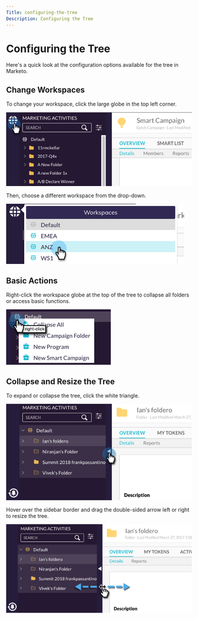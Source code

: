 ```yaml
---
Title: configuring-the-tree
Description: Configuring the Tree
---
```


# Configuring the Tree

Here's a quick look at the configuration options available for the tree in Marketo.

## Change Workspaces

To change your workspace, click the large globe in the top left corner.

   ![Image One](/help/sky/assets/tree/configuring-the-tree/configuring-the-tree-1.png)

Then, choose a different workspace from the drop-down.

   ![Image Two](/help/sky/assets/tree/configuring-the-tree/configuring-the-tree-2.png)

## Basic Actions

Right-click the workspace globe at the top of the tree to collapse all folders or access basic functions.

   ![Image Three](/help/sky/assets/tree/configuring-the-tree/configuring-the-tree-3.png)

## Collapse and Resize the Tree

To expand or collapse the tree, click the white triangle.

   ![Image Four](/help/sky/assets/tree/configuring-the-tree/configuring-the-tree-4.png)

Hover over the sidebar border and drag the double-sided arrow left or right to resize the tree.

   ![Image Five](/help/sky/assets/tree/configuring-the-tree/configuring-the-tree-5.png)
